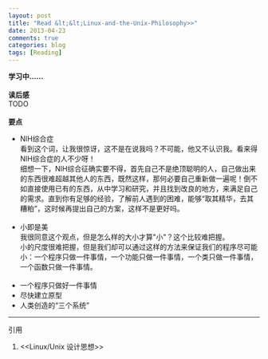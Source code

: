```yaml
---
layout: post
title: "Read &lt;&lt;Linux-and-the-Unix-Philosophy>>"
date: 2013-04-23
comments: true
categories: blog
tags: [Reading] 
---
```

**学习中......**<br/><br/>
**读后感**<br/>
TODO<br/><br/>
**要点**<br/>

* NIH综合症<br/>
看到这个词，让我很惊讶，这不是在说我吗？不可能，他又不认识我。看来得NIH综合症的人不少呀！<br/>
细想一下，NIH综合征确实要不得，首先自己不是绝顶聪明的人，自己做出来的东西很难超越其他人的东西，既然这样，那何必要自己重新做一遍呢！倒不如直接使用已有的东西，从中学习和研究，并且找到改良的地方，来满足自己的需求。直到你有足够的经验，了解前人遇到的困难，能够“取其精华，去其糟粕”，这时候再提出自己的方案，这样不是更好吗。<br/><br/>
* 小即是美<br/>
我很同意这个观点，但是怎么样的大小才算"小"？这个比较难把握。<br/>
小的尺度很难把握，但是我们却可以通过这样的方法来保证我们的程序尽可能小：一个程序只做一件事情，一个功能只做一件事情，一个类只做一件事情，一个函数只做一件事情。
<br/><br/>
* 一个程序只做好一件事情<br>
* 尽快建立原型<br/>
* 人类创造的“三个系统”<br/>

---

引用<br/>
1. &lt;&lt;Linux/Unix 设计思想&gt;&gt;<br/>
